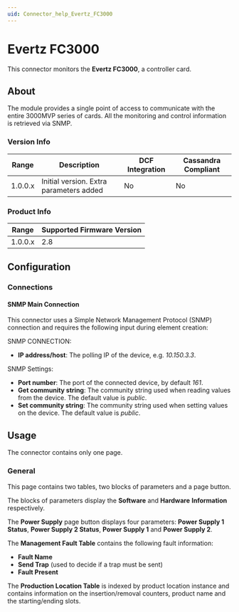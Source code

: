 ```yaml
---
uid: Connector_help_Evertz_FC3000
---
```


# Evertz FC3000

This connector monitors the **Evertz FC3000**, a controller card.

## About

The module provides a single point of access to communicate with the entire 3000MVP series of cards. All the monitoring and control information is retrieved via SNMP.

### Version Info

| Range   | Description                             | DCF Integration | Cassandra Compliant |
|---------|-----------------------------------------|-----------------|---------------------|
| 1.0.0.x | Initial version. Extra parameters added | No              | No                  |

### Product Info

| Range   | Supported Firmware Version |
|---------|----------------------------|
| 1.0.0.x | 2.8                        |

## Configuration

### Connections

#### SNMP Main Connection

This connector uses a Simple Network Management Protocol (SNMP) connection and requires the following input during element creation:

SNMP CONNECTION:

- **IP address/host**: The polling IP of the device, e.g. *10.150.3.3*.

SNMP Settings:

- **Port number**: The port of the connected device, by default *161*.
- **Get community string**: The community string used when reading values from the device. The default value is *public*.
- **Set community string**: The community string used when setting values on the device. The default value is *public*.

## Usage

The connector contains only one page.

### General

This page contains two tables, two blocks of parameters and a page button.

The blocks of parameters display the **Software** and **Hardware** **Information** respectively.

The **Power Supply** page button displays four parameters: **Power Supply 1 Status**, **Power Supply 2 Status**, **Power Supply 1** and **Power Supply 2**.

The **Management Fault Table** contains the following fault information:

- **Fault Name**
- **Send Trap** (used to decide if a trap must be sent)
- **Fault Present**

The **Production Location Table** is indexed by product location instance and contains information on the insertion/removal counters, product name and the starting/ending slots.
